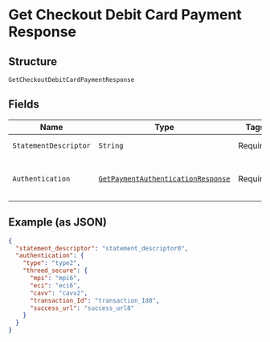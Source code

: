 
# Get Checkout Debit Card Payment Response

## Structure

`GetCheckoutDebitCardPaymentResponse`

## Fields

| Name | Type | Tags | Description | Getter | Setter |
|  --- | --- | --- | --- | --- | --- |
| `StatementDescriptor` | `String` | Required | Descrição na fatura | String getStatementDescriptor() | setStatementDescriptor(String statementDescriptor) |
| `Authentication` | [`GetPaymentAuthenticationResponse`](/doc/models/get-payment-authentication-response.md) | Required | Payment Authentication response object data | GetPaymentAuthenticationResponse getAuthentication() | setAuthentication(GetPaymentAuthenticationResponse authentication) |

## Example (as JSON)

```json
{
  "statement_descriptor": "statement_descriptor0",
  "authentication": {
    "type": "type2",
    "threed_secure": {
      "mpi": "mpi6",
      "eci": "eci6",
      "cavv": "cavv2",
      "transaction_Id": "transaction_Id8",
      "success_url": "success_url8"
    }
  }
}
```

